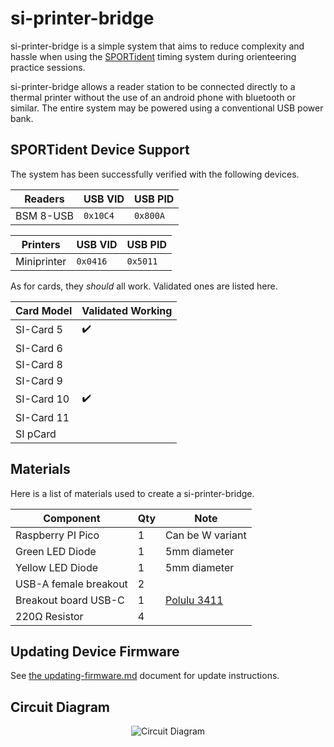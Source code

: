 # si-printer-bridge

si-printer-bridge is a simple system that aims to reduce complexity and hassle when
using the [SPORTident](https://www.sportident.com/) timing system during 
orienteering practice sessions.

si-printer-bridge allows a reader station to be connected directly to a thermal 
printer without the use of an android phone with bluetooth or similar. The 
entire system may be powered using a conventional USB power bank.

## SPORTident Device Support

The system has been successfully verified with the following devices.

| **Readers** | **USB VID** | **USB PID** |
|---|---|---|
| BSM 8-USB | `0x10C4` | `0x800A` |

| **Printers** | **USB VID** | **USB PID** |
|---|---|---|
| Miniprinter | `0x0416` | `0x5011` |

As for cards, they *should* all work. Validated ones are listed here.

| **Card Model** | **Validated Working** |
| --- | --- |
| SI-Card 5 | :heavy_check_mark: |
| SI-Card 6 | |
| SI-Card 8 | |
| SI-Card 9 | |
| SI-Card 10 | :heavy_check_mark: |
| SI-Card 11 | |
| SI pCard | |

## Materials

Here is a list of materials used to create a si-printer-bridge.

| **Component** | **Qty** | **Note** |
|---|---|---|
| Raspberry PI Pico | 1 | Can be W variant |
| Green LED Diode | 1 | 5mm diameter |
| Yellow LED Diode | 1 | 5mm diameter |
| USB-A female breakout | 2 | |
| Breakout board USB-C | 1 | [Polulu 3411](https://www.pololu.com/product/3411) |
| 220Ω Resistor | 4 | |

## Updating Device Firmware

See [the updating-firmware.md](./docs/updating-firmware.md) document for 
update instructions.

## Circuit Diagram

<p align="center">
  <img alt="Circuit Diagram" src="./docs/img/circuit.svg" />
</p>
